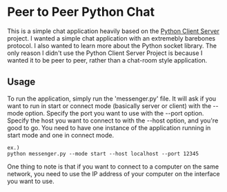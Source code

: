 # Peer to Peer Python Chat

This is a simple chat application heavily based on the [Python Client Server]("https://github.com/pricheal/python-client-server") project. I wanted a simple chat application with an extremebly barebones protocol. I also wanted to learn more about the Python socket library. The only reason I didn't use the Python Client Server Project is because I wanted it to be peer to peer, rather than a chat-room style application. 

## Usage

To run the application, simply run the 'messenger.py' file. It will ask if you want to run in start or connect mode (basically server or client) with the --mode option. Specify the port you want to use with the --port option. Specify the host you want to connect to with the --host option, and you're good to go. You need to have one instance of the application running in start mode and one in connect mode.

    ex.)
    python messenger.py --mode start --host localhost --port 12345

One thing to note is that if you want to connect to a computer on the same network, you need to use the IP address of your computer on the interface you want to use. 

